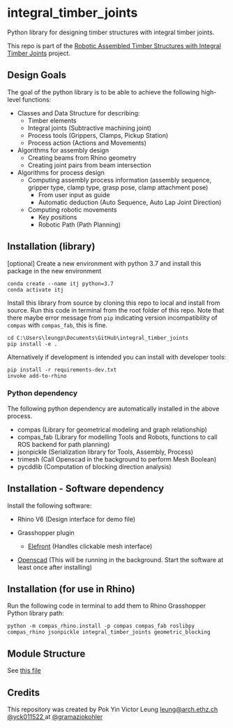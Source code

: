 # integral_timber_joints

Python library for designing timber structures with integral timber joints.

This repo is part of the [Robotic Assembled Timber Structures with Integral Timber Joints](https://github.com/gramaziokohler/integral_timber_joints) project. 

## Design Goals

The goal of the python library is to be able to achieve the following high-level functions: 

- Classes and Data Structure for describing:
  - Timber elements
  - Integral joints (Subtractive machining joint)
  - Process tools (Grippers, Clamps, Pickup Station)
  - Process action (Actions and Movements)
- Algorithms for assembly design
  - Creating beams from Rhino geometry
  - Creating joint pairs from beam intersection
- Algorithms for process design
  - Computing assembly process information (assembly sequence, gripper type, clamp type, grasp pose, clamp attachment pose)
    - From user input as guide
    - Automatic deduction (Auto Sequence, Auto Lap Joint Direction)
  - Computing robotic movements
    - Key positions
    - Robotic Path (Path Planning)

## Installation (library)

[optional] Create a new environment with python 3.7 and install this package in the new environment

```
conda create --name itj python=3.7
conda activate itj
```

Install this library from source by cloning this repo to local and install from source. Run this code in terminal from the root folder of this repo. Note that there maybe error message from `pip` indicating version incompatibility of `compas` with `compas_fab`, this is fine. 

```
cd C:\Users\leungp\Documents\GitHub\integral_timber_joints
pip install -e .
```

Alternatively if development is intended you can install with developer tools:

```
pip install -r requirements-dev.txt
invoke add-to-rhino
```

### Python dependency

The following python dependency are automatically installed in the above process.

- compas (Library for geometrical modeling and graph relationship)
- compas_fab (Library for modelling Tools and Robots, functions to call ROS backend for path planning)
- jsonpickle (Serialization library for Tools, Assembly, Process)
- trimesh (Call Openscad in the background to perform Mesh Boolean)
- pycddlib (Computation of blocking direction analysis)

## Installation - Software dependency

Install the following software:

- Rhino V6 (Design interface for demo file)
- Grasshopper plugin
  - [Elefront](https://www.food4rhino.com/app/elefront) (Handles clickable mesh interface)

- [Openscad](https://www.openscad.org/downloads.html) (This will be running in the background. Start the software at least once after installing)

## Installation (for use in Rhino)

Run the following code in terminal to add them to Rhino Grasshopper Python library path:

```
python -m compas_rhino.install -p compas compas_fab roslibpy compas_rhino jsonpickle integral_timber_joints geometric_blocking
```

## Module Structure

See [this file](src/integral_timber_joints/Module_Structure.md)

Credits
-------------

This repository was created by Pok Yin Victor Leung <leung@arch.ethz.ch> [@yck011522 ](https://github.com/yck011522) at [@gramaziokohler](https://github.com/gramaziokohler)



